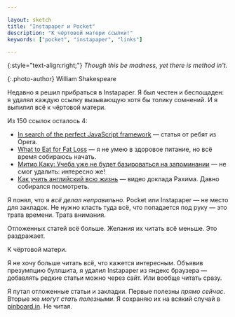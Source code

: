 ```yaml
---

layout: sketch
title: "Instapaper и Pocket"
description: "К чёртовой матери ссылки!"
keywords: ["pocket", "instapaper", "links"]

---
```


{:style="text-align:right;"}
_Though this be madness, yet there is method in't._

{:.photo-author}
William Shakespeare

Недавно я решил прибраться в Instapaper. Я был честен и беспощаден:
я удалял каждую ссылку вызывающую хотя бы толику сомнений. И я выпилил
всё к чёртовой матери.

Из 150 ссылок осталось 4:

- [In search of the perfect JavaScript framework][1]  — статья от ребят из Opera.
- [What to Eat for Fat Loss][2] — я не умею в здоровое питание, но всё время собираюсь начать.
- [Митио Каку: Учеба уже не будет базироваться на запоминании][3] — не смог удалить: интересно же!
- [Как учить английский всю жизнь][4] — видео доклада Рахима. Давно собирался посмотреть.

Я понял, что я _всё делал неправильно_. Pocket или Instapaper —
не место для закладок. Не нужно класть туда всё, что попадается под
руку — это трата времени. Трата внимания.

Отложенных статей всё больше. Желания их читать всё меньше.
Это раздражает.

К чёртовой матери.

Я не хочу больше читать всё, что кажется интересным. Объявив
презумпцию буллшита, я удалил Instapaper из яндекс браузера —
добавлять редкие статьи можно через сайт. Или вообще читать сразу.

Я путал отложенные статьи и закладки. Первые полезны _прямо сейчас_.
Вторые же _могут стать полезными_. Я сохраняю их на всякий случай
в [pinboard.in][5]. Не читая.


[1]: https://dev.opera.com/articles/perfect-javascript-framework/
[2]: http://zenhabits.net/fat-loss/
[3]: http://www.dsnews.ua/society/mitio-kaku-ucheba-uzhe-ne-budet-bazirovatsya-na-zapominanii-28082014231600
[4]: http://freetonik.com/blog/all/english-at-ulcamp14/
[5]: http://pinboard.in
